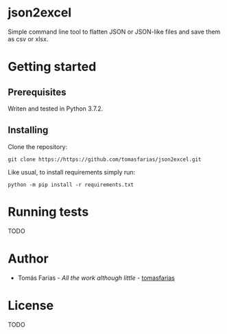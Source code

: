 # json2excel

Simple command line tool to flatten JSON or JSON-like files and save them as csv or xlsx.

# Getting started

## Prerequisites

Writen and tested in Python 3.7.2.

## Installing

Clone the repository:
```
git clone https://https://github.com/tomasfarias/json2excel.git
```
Like usual, to install requirements simply run:
```
python -m pip install -r requirements.txt
```

# Running tests

TODO

# Author

* Tomás Farías - _All the work although little_ - [tomasfarias](https://github.com/tomasfarias)

# License

TODO